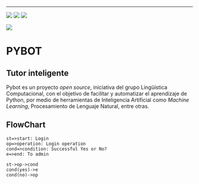 ------------
![](https://img.shields.io/badge/tag-v1.0-blue) 
![](https://img.shields.io/badge/%E2%9C%93-collaborative_etiquette-brightgreen.svg) 
![](https://img.shields.io/dub/l/vibe-d.svg) 


![](https://www.python.org/static/community_logos/python-powered-h-140x182.png) 


#  PYBOT
## Tutor inteligente
Pybot es un proyecto *open source*, iniciativa del grupo Lingüística Computacional, con el objetivo de facilitar y automatizar el aprendizaje de Python, por medio de herramientas de Inteligencia Artificial como *Machine Learning*, Procesamiento de Lenguaje Natural, entre otras.

## FlowChart

```flow
st=>start: Login
op=>operation: Login operation
cond=>condition: Successful Yes or No?
e=>end: To admin

st->op->cond
cond(yes)->e
cond(no)->op
```
